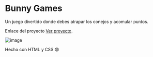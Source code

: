 # Bunny Games

Un juego divertido donde debes atrapar los conejos y acomular puntos.

Enlace del proyecto [Ver proyecto](https://bunny-game.vercel.app/).

![image](https://github.com/Fabian3425/bunny-game/assets/86579535/e8025caa-e7b1-497e-b103-6bb7dd939dfc)


Hecho con HTML y CSS 😎
